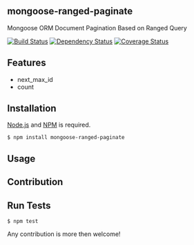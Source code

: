 ## mongoose-ranged-paginate

Mongoose ORM Document Pagination Based on Ranged Query

[![Build Status](http://img.shields.io/travis/cybertk/mongoose-ranged-paginate.svg?style=flat)](https://travis-ci.org/cybertk/mongoose-ranged-paginate)
[![Dependency Status](https://david-dm.org/cybertk/mongoose-ranged-paginate.png)](https://david-dm.org/cybertk/mongoose-ranged-paginate)
[![Coverage Status](https://coveralls.io/repos/cybertk/mongoose-ranged-paginate/badge.png?branch=master)](https://coveralls.io/r/cybertk/mongoose-ranged-paginate?branch=master)

## Features

- next_max_id
- count

## Installation

[Node.js][] and [NPM][] is required.

    $ npm install mongoose-ranged-paginate

[Node.js]: https://npmjs.org/
[NPM]: https://npmjs.org/

## Usage

## Contribution

## Run Tests

    $ npm test

Any contribution is more then welcome!
